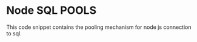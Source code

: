 # Node SQL POOLS

This code snippet contains the pooling mechanism for node js connection to sql.


